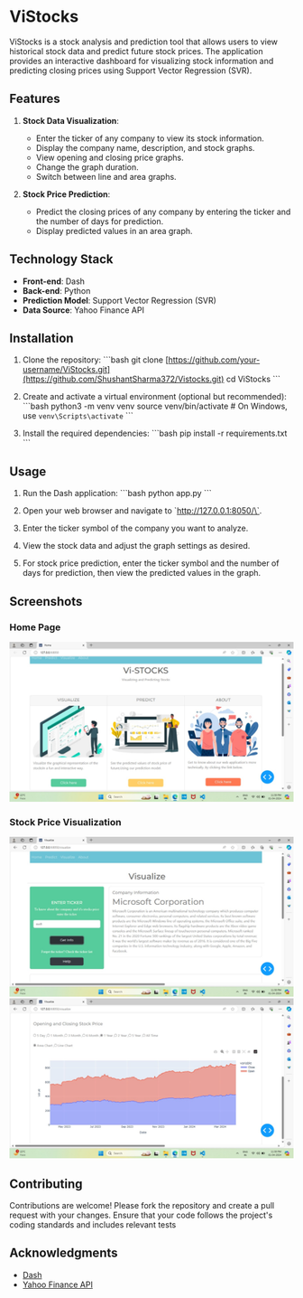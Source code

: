 
# ViStocks

ViStocks is a stock analysis and prediction tool that allows users to view historical stock data and predict future stock prices. The application provides an interactive dashboard for visualizing stock information and predicting closing prices using Support Vector Regression (SVR).

## Features

1. **Stock Data Visualization**:
    - Enter the ticker of any company to view its stock information.
    - Display the company name, description, and stock graphs.
    - View opening and closing price graphs.
    - Change the graph duration.
    - Switch between line and area graphs.

2. **Stock Price Prediction**:
    - Predict the closing prices of any company by entering the ticker and the number of days for prediction.
    - Display predicted values in an area graph.

## Technology Stack

- **Front-end**: Dash
- **Back-end**: Python
- **Prediction Model**: Support Vector Regression (SVR)
- **Data Source**: Yahoo Finance API 

## Installation

1. Clone the repository:
    \`\`\`bash
    git clone [https://github.com/your-username/ViStocks.git](https://github.com/ShushantSharma372/Vistocks.git)
    cd ViStocks
    \`\`\`

2. Create and activate a virtual environment (optional but recommended):
    \`\`\`bash
    python3 -m venv venv
    source venv/bin/activate   # On Windows, use `venv\Scripts\activate`
    \`\`\`

3. Install the required dependencies:
    \`\`\`bash
    pip install -r requirements.txt
    \`\`\`

## Usage

1. Run the Dash application:
    \`\`\`bash
    python app.py
    \`\`\`

2. Open your web browser and navigate to \`http://127.0.0.1:8050/\`.

3. Enter the ticker symbol of the company you want to analyze.

4. View the stock data and adjust the graph settings as desired.

5. For stock price prediction, enter the ticker symbol and the number of days for prediction, then view the predicted values in the graph.

## Screenshots

### Home Page
![Stock Data Visualization](screenshots/1.jpg)

### Stock Price Visualization
![Stock Price Prediction](screenshots/2.jpg)
![Stock Price Prediction](screenshots/3.jpg)

## Contributing

Contributions are welcome! Please fork the repository and create a pull request with your changes. Ensure that your code follows the project's coding standards and includes relevant tests


## Acknowledgments

- [Dash](https://dash.plotly.com/)
- [Yahoo Finance API](https://www.yahoofinanceapi.com/)
